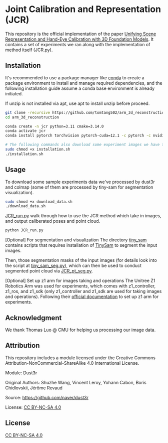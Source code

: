 # Joint Calibration and Representation (JCR) 

This  repository is the official implementation of the paper [Unifying Scene Representation and Hand-Eye Calibration with 3D Foundation Models](https://pip.pypa.io/en/stable/). It contains a set of experiments we ran along with the implementation of method itself (JCR.py). 


## Installation

It's recommended to use a package manager like [conda](https://conda.io/projects/conda/en/latest/user-guide/getting-started.html) to create a package environment to install and manage required dependencies, and the following installation guide assume a conda base environment is already initiated.

If unzip is not installed via apt, use apt to install unzip before proceed.
```bash
git clone -recursive https://github.com/tomtang502/arm_3d_reconstruction.git
cd arm_3d_reconstruction

conda create -n jcr python=3.11 cmake=3.14.0
conda activate jcr
conda install pytorch torchvision pytorch-cuda=12.1 -c pytorch -c nvidia

# The following commands also download some experiment images we have taken via robotic arm.
sudo chmod +x installation.sh 
./installation.sh
```

## Usage

To download some sample experiments data we've processed by dust3r and colmap (some of them are processed by tiny-sam for segmentation visualization).
```bash
sudo chmod +x download_data.sh
./download_data.sh
```
[JCR_run.py](JCR_run.py) walk through how to use the JCR method which take in images, and output caliberated poses and point cloud.
```bash
python JCR_run.py
```
[Optional] For segmentation and visualization
The directory [tiny_sam](tiny_sam) contains scripts that requires installation of [TinySam](https://github.com/xinghaochen/TinySAM.git) to segment the input images.

Then, those segmentation masks of the input images (for details look into the script at [tiny_sam_seg.py](tiny_sam/tiny_sam_seg.py)), which can then be used to conduct segmented point cloud via [JCR_pt_seg.py](JCR_pt_seg.py).

[Optional] Set up z1 arm for images taking and operations
The Unitree Z1 Robotics Arm was used for experiments, which comes with z1_controller, z1_ros, and z1_sdk (only z1_controller and z1_sdk are used for taking images and operations). Following their [official documentation](https://dev-z1.unitree.com/) to set up z1 arm for experiments.

## Acknowledgment

We thank Thomas Luo @ CMU for helping us processing our image data.

## Attribution

This repository includes a module licensed under the Creative Commons Attribution-NonCommercial-ShareAlike 4.0 International License.

Module: Dust3r

Original Authors: Shuzhe Wang, Vincent Leroy, Yohann Cabon, Boris Chidlovskii, Jérôme Revaud

Source: https://github.com/naver/dust3r

License: [CC BY-NC-SA 4.0](https://creativecommons.org/licenses/by-nc-sa/4.0/)


## License

[CC BY-NC-SA 4.0](https://creativecommons.org/licenses/by-nc-sa/4.0/legalcode.en)
